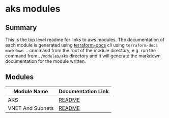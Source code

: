 # aks modules

## Summary

This is the top level readme for links to aws modules. The documentation of each module is generated using [terraform-docs](https://terraform-docs.io/user-guide/introduction/) cli using `terraform-docs markdown .` command from the root of the module directory, e.g. run the command from `./modules/aks` directory and it will generate the markdown documentation for the module written.

## Modules

| Module Name | Documentation Link |
| ----------- | ------------------ |
| AKS | [README](./aks/README.md) |
| VNET And Subnets | [README](./vnet_and_subnets/README.md) |
